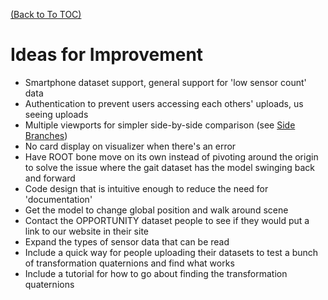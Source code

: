 [(Back to To TOC)](../TOC.md)
# Ideas for Improvement
- Smartphone dataset support, general support for 'low sensor count' data
- Authentication to prevent users accessing each others' uploads, us seeing uploads
- Multiple viewports for simpler side-by-side comparison (see [Side Branches](https://github.com/jpiland16/hmv_test/edit/master/documentation/subpages/Branches.md))
- No card display on visualizer when there's an error
- Have ROOT bone move on its own instead of pivoting around the origin to solve the issue where the gait dataset has the model swinging back and forward
- Code design that is intuitive enough to reduce the need for 'documentation'
- Get the model to change global position and walk around scene
- Contact the OPPORTUNITY dataset people to see if they would put a link to our website in their site
- Expand the types of sensor data that can be read
- Include a quick way for people uploading their datasets to test a bunch of transformation quaternions and find what works
- Include a tutorial for how to go about finding the transformation quaternions